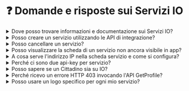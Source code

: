 # ❓ Domande e risposte sui Servizi IO

<details>

<summary>Dove posso trovare informazioni e documentazione sui Servizi IO?</summary>

Consulta il [Manuale dei Servizi IO](https://docs.pagopa.it/manuale-servizi/) e la [Guida Tecnica per l'integrazione con IO](https://docs.pagopa.it/io-guida-tecnica/)

</details>

<details>

<summary>Posso creare un servizio utilizzando le API di integrazione?</summary>

Sì, utilizzando le [API Servizi](https://docs.pagopa.it/io-guida-tecnica/api-e-specifiche/api-servizi).

</details>

<details>

<summary>Posso cancellare un servizio?</summary>

No, al momento non è possibile cancellare un servizio. Rinomina il servizio aggiungendo nel **`service_name`** il prefisso **`DELETED_`**.

</details>

<details>

<summary>Posso visualizzare la scheda di un servizio non ancora visibile in app?</summary>

Sì, attraverso la procedura descritta in [Visualizzare un servizio in test](https://docs.pagopa.it/io-guida-tecnica/funzionalita/creare-un-servizio/visualizzare-un-servizio-in-test).

</details>

<details>

<summary>A cosa serve l'indirizzo IP nella scheda servizio e come si configura?</summary>

È un parametro ulteriore di sicurezza che permette di assegnare uno o più indirizzi IP autorizzati all'uso dell'invio di messaggi per il servizio.

:warning: È importante utilizzare IP esterni, cioè che effettivamente fanno la chiamata verso le API di IO.

Si possono configurare più IP o range di IP utilizzando la notazione di maschere di sotto reti in formato [CIDR](https://it.wikipedia.org/wiki/Maschera\_di\_sottorete).

</details>

<details>

<summary>Perché ci sono due api-key per servizio?</summary>

Chiave primaria e secondaria sono equivalenti e sono duplicate per poter effettuare il cambio delle chiavi senza interruzione del servizio.

</details>

<details>

<summary>Posso sapere se un Cittadino sia su IO?</summary>

Sì, tramite l'API [Get a User Profile using POST](https://docs.pagopa.it/io-guida-tecnica/api-e-specifiche/api-messaggi/get-a-user-profile-using-post).

</details>

<details>

<summary>Perché ricevo un errore HTTP 403 invocando l'API GetProfile?</summary>

Se il servizio relativo alla chiave che stai utilizzando è in bozza, `GetProfile` può essere invocata solo nei confronti di Codici Fiscali concordati come "di test".

Inoltre, l'indirizzo IP con cui ti presenti ai sistemi PagoPA deve essere compreso negli intervalli dichiarati in fase di onboarding.

</details>

<details>

<summary>Posso usare un logo specifico per ogni mio servizio?</summary>

Sì, puoi personalizzare un servizio fornendo un logo che andrà a sostituire quello predefinito che hai caricato per la tua Organizzazione.

Puoi caricare il logo dalla scheda del servizio nell'[Area Riservata](https://selfcare.pagopa.it/), oppure programmaticamente come illustrato nella [Guida Tecnica](https://docs.pagopa.it/io-guida-tecnica/v/io-guida-tecnica-2.2/api/api-servizi/upload-service-logo) all'integrazione dei servizi.

Per sapere come creare un logo efficace fai riferimento al [Manuale dei Servizi](https://docs.pagopa.it/manuale-servizi/come-si-crea-un-servizio/la-scheda-servizio/logo).

</details>
